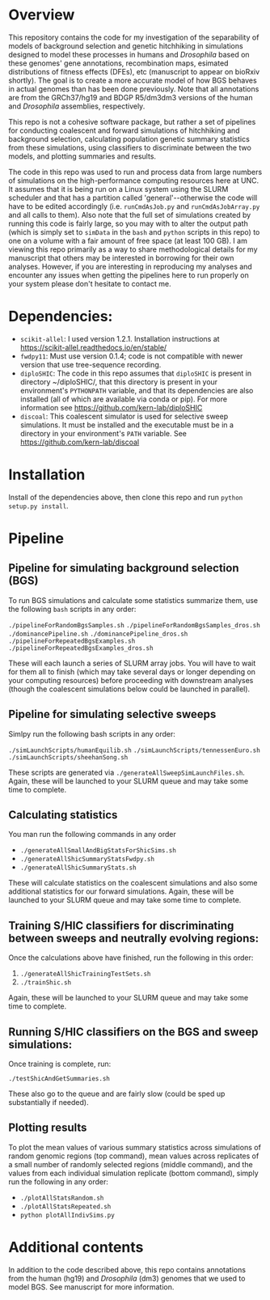 # Overview
This repository contains the code for my investigation of the separability of models of background selection and genetic hitchhiking in simulations designed to model these processes in humans and *Drosophila* based on these genomes' gene annotations, recombination maps, esimated distributions of fitness effects (DFEs), etc (manuscript to appear on bioRxiv shortly). The goal is to create a more accurate model of how BGS behaves in actual genomes than has been done previously. Note that all annotations are from the GRCh37/hg19 and BDGP R5/dm3dm3 versions of the human and *Drosophila* assemblies, respectively.

This repo is not a cohesive software package, but rather a set of pipelines for conducting coalescent and forward simulations of hitchhiking and background selection, calculating population genetic summary statistics from these simulations, using classifiers to discriminate between the two models, and plotting summaries and results.

The code in this repo was used to run and process data from large numbers of simulations on the high-performance computing resources here at UNC. It assumes that it is being run on a Linux system using the SLURM scheduler and that has a partition called 'general'--otherwise the code will have to be edited accordingly (i.e. `runCmdAsJob.py` and `runCmdAsJobArray.py` and all calls to them). Also note that the full set of simulations created by running this code is fairly large, so you may with to alter the output path (which is simply set to `simData` in the `bash` and `python` scripts in this repo) to one on a volume with a fair amount of free space (at least 100 GB). I am viewing this repo primarily as a way to share methodological details for my manuscript that others may be interested in borrowing for their own analyses. However, if you are interesting in reproducing my analyses and encounter any issues when getting the pipelines here to run properly on your system please don't hesitate to contact me.

# Dependencies:

- `scikit-allel`: I used version 1.2.1. Installation instructions at https://scikit-allel.readthedocs.io/en/stable/
- `fwdpy11`: Must use version 0.1.4; code is not compatible with newer version that use tree-sequence recording.
- `diploSHIC`: The code in this repo assumes that `diploSHIC` is present in directory ~/diploSHIC/, that this directory is present in your environment's `PYTHONPATH` variable, and that its dependencies are also installed (all of which are available via conda or pip). For more information see https://github.com/kern-lab/diploSHIC
- `discoal`: This coalescent simulator is used for selective sweep simulations. It must be installed and the executable must be in a directory in your environment's `PATH` variable. See https://github.com/kern-lab/discoal

# Installation

Install of the dependencies above, then clone this repo and run `python setup.py install`.

# Pipeline

## Pipeline for simulating background selection (BGS)

To run BGS simulations and calculate some statistics summarize them, use the following `bash` scripts in any order:

`./pipelineForRandomBgsSamples.sh`
`./pipelineForRandomBgsSamples_dros.sh`
`./dominancePipeline.sh`
`./dominancePipeline_dros.sh`
`./pipelineForRepeatedBgsExamples.sh`
`./pipelineForRepeatedBgsExamples_dros.sh`

These will each launch a series of SLURM array jobs. You will have to wait for them all to finish (which may take several days or longer depending on your computing resources) before proceeding with downstream analyses (though the coalescent simulations below could be launched in parallel).

## Pipeline for simulating selective sweeps

Simlpy run the following bash scripts in any order:

`./simLaunchScripts/humanEquilib.sh`
`./simLaunchScripts/tennessenEuro.sh`
`./simLaunchScripts/sheehanSong.sh`

These scripts are generated via `./generateAllSweepSimLaunchFiles.sh`. Again, these will be launched to your SLURM queue and may take some time to complete.

## Calculating statistics

You man run the following commands in any order

- `./generateAllSmallAndBigStatsForShicSims.sh`
- `./generateAllShicSummaryStatsFwdpy.sh`
- `./generateAllShicSummaryStats.sh`

These will calculate statistics on the coalescent simulations and also some additional statistics for our forward simulations. Again, these will be launched to your SLURM queue and may take some time to complete.

## Training S/HIC classifiers for discriminating between sweeps and neutrally evolving regions:

Once the calculations above have finished, run the following in this order:

1. `./generateAllShicTrainingTestSets.sh`
2. `./trainShic.sh`

Again, these will be launched to your SLURM queue and may take some time to complete.

## Running S/HIC classifiers on the BGS and sweep simulations:

Once training is complete, run:

`./testShicAndGetSummaries.sh`

These also go to the queue and are fairly slow (could be sped up substantially if needed).

## Plotting results

To plot the mean values of various summary statistics across simulations of random genomic regions (top command), mean values across replicates of a small number of randomly selected regions (middle command), and the values from each individual simulation replicate (bottom command), simply run the following in any order:

- `./plotAllStatsRandom.sh`
- `./plotAllStatsRepeated.sh`
- `python plotAllIndivSims.py`

# Additional contents

In addition to the code described above, this repo contains annotations from the human (hg19) and *Drosophila* (dm3) genomes that we used to model BGS. See manuscript for more information.
